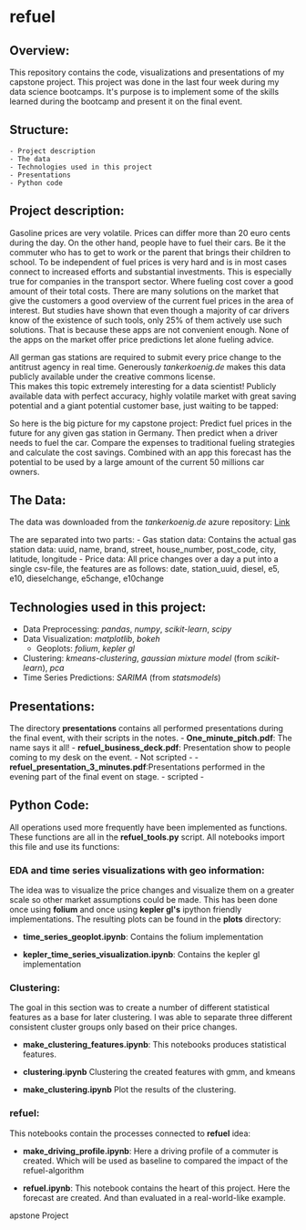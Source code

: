 # refuel

## Overview:
This repository contains the code, visualizations and presentations of my capstone project. This project was done in the last four week during my data science bootcamps. It's purpose is to implement some of the skills learned during the bootcamp and present it on the final event.

## Structure:
    - Project description
    - The data
    - Technologies used in this project
    - Presentations
    - Python code

## Project description:

Gasoline prices are very volatile. Prices can differ more than 20 euro cents during the day. On the other hand, people have  to fuel their cars. Be it the commuter who has to get to work or the parent that brings their children to school. To be independent of fuel prices is very hard and is in most cases connect to increased efforts and substantial investments. This is especially true for companies in the transport sector. Where fueling cost cover a good amount of their total costs. 
There are many solutions on the market that give the customers a good overview of the current fuel prices in the area of interest. But studies have shown that even though a majority of car drivers know of the existence of such tools, only 25% of them actively use such solutions. That is because these apps are not convenient enough. None of the apps on the market offer price predictions let alone fueling advice. 

All german gas stations are required to submit every price change to the antitrust agency in real time. Generously _tankerkoenig.de_ makes this data publicly available under the creative commons license.  
This makes this topic extremely interesting for a data scientist! Publicly available data with perfect accuracy, highly volatile market with great saving potential and a giant potential customer base, just waiting to be tapped:

So here is the big picture for my capstone project:
Predict fuel prices in the future for any given gas station in Germany.  Then predict when a driver needs to fuel the car. Compare the expenses to traditional fueling strategies and calculate the cost savings. Combined with an app this forecast has the potential to be used by a large amount of the current 50 millions car owners. 

## The Data:
The data was downloaded from the _tankerkoenig.de_  azure repository: [Link](https://dev.azure.com/tankerkoenig/_git/tankerkoenig-data)

The are separated into two parts:
    - Gas station data: Contains the actual gas station data: uuid, name, brand, street, house_number, post_code, city, latitude, longitude
    - Price data: All price changes over a day a put into a single csv-file, the features are as follows: date, station_uuid, diesel, e5, e10, dieselchange, e5change, e10change


## Technologies used in this project:
- Data Preprocessing: _pandas_, _numpy_, _scikit-learn_, _scipy_
- Data Visualization: _matplotlib_, _bokeh_ 
    - Geoplots: _folium_, _kepler gl_
- Clustering: _kmeans-clustering_, _gaussian mixture model_ (from _scikit-learn_), _pca_
- Time Series Predictions: _SARIMA_ (from _statsmodels_)

## Presentations:
The directory __presentations__ contains all performed presentations during the final event, with their scripts in the notes. 
    - __One_minute_pitch.pdf__: The name says it all!
    - __refuel_business_deck.pdf__: Presentation show to people coming to my desk on the event. - Not scripted -
    - __refuel_presentation_3_minutes.pdf__:Presentations performed in the evening part of the final event on stage. - scripted -  

## Python Code:
All operations used more frequently have been implemented as functions. These functions are all in the __refuel_tools.py__ script. All notebooks import this file and use its functions:

### EDA and time series visualizations with geo information:
The idea was to visualize the price changes and visualize them on a greater scale so other market assumptions could be made. This has been done once using __folium__ and once using __kepler gl's__ ipython friendly implementations. The resulting plots can be found in the __plots__ directory:

- __time_series_geoplot.ipynb__: Contains the folium implementation

- __kepler_time_series_visualization.ipynb__: Contains the kepler gl implementation

### Clustering: 
The goal in this section was to create a number of different statistical features as a base for later clustering. I was able to separate three different consistent cluster groups only based on their price changes. 

-   __make_clustering_features.ipynb__: This notebooks produces statistical features.

- __clustering.ipynb__ Clustering the created features with gmm, and kmeans

- __make_clustering.ipynb__ Plot the results of the clustering.

### refuel:
This notebooks contain the processes connected to __refuel__ idea:

- __make_driving_profile.ipynb__: Here a driving profile of a commuter is created. Which will be used as baseline to compared the impact of the refuel-algorithm

- __refuel.ipynb__: This notebook contains the heart of this project. Here the forecast are created. And than evaluated in a real-world-like example.

apstone Project
